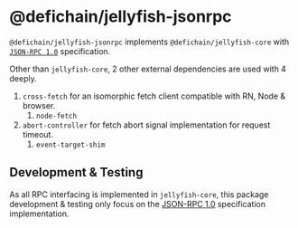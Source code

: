 # @defichain/jellyfish-jsonrpc

`@defichain/jellyfish-jsonrpc` implements `@defichain/jellyfish-core`
with [`JSON-RPC 1.0`](https://www.jsonrpc.org/specification_v1) specification.

Other than `jellyfish-core`, 2 other external dependencies are used with 4 deeply.

1. `cross-fetch` for an isomorphic fetch client compatible with RN, Node & browser.
    1. `node-fetch`
2. `abort-controller` for fetch abort signal implementation for request timeout.
    1. `event-target-shim`

## Development & Testing

As all RPC interfacing is implemented in `jellyfish-core`, this package development & testing only focus on the
[JSON-RPC 1.0](https://www.jsonrpc.org/specification_v1) specification implementation.
